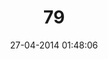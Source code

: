 ---
layout: post
title:  "79"
date: 27-04-2014 01:48:06
categories: jekyll update
language: 'ru'
image: 079.png
---